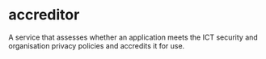 # accreditor
A service that assesses whether an application meets the ICT security and organisation privacy policies and accredits it for use.
